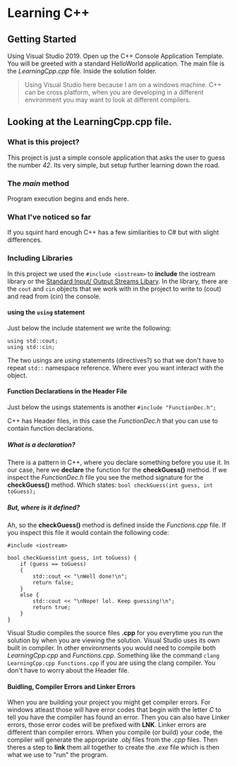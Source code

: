 # Learning C++

## Getting Started
Using Visual Studio 2019. Open up the C++ Console Application Template. You will be greeted with a standard HelloWorld application. The main file is the *LearningCpp.cpp* file. Inside the solution folder. 

> Using Visual Studio here because I am on a windows machine. 
> C++ can be cross platform, when you are developing in a different environment you may want to look at different compilers.

## Looking at the LearningCpp.cpp file.
### What is this project?
This project is just a simple console application that asks the user to guess the number *42*. Its very simple, but setup further learning down the road.

### The *main* method
Program execution begins and ends here. 

### What I've noticed so far
If you squint hard enough C++ has a few similarities to C# but with slight differences.

### Including Libraries
In this project we used the ```#include <iostream>``` to **include** the iostream library or the [Standard Input/ Output Streams Libary](https://www.cplusplus.com/reference/iostream/). In the library, there are the ```cout``` and ```cin``` objects that we work with in the project to write to (cout) and read from (cin) the console.

#### using the ```using``` statement
Just below the include statement we write the following:
```
using std::cout;
using std::cin;
```
The two usings are *using* statements (directives?) so that we don\'t have to repeat ```std::``` namespace reference. Where ever you want interact with the object.

#### Function Declarations in the Header File
Just below the usings statements is another ```#include "FunctionDec.h";```

C++ has Header files, in this case the *FunctionDec.h* that you can use to contain function declarations. 

##### What is a declaration?

There is a pattern in C++, where you declare something before you use it. In our case, here we **declare** the function for the **checkGuess()** method. If we inspect the *FunctionDec.h* file you see the method signature for the **checkGuess()** method. Which states: ```bool checkGuess(int guess, int toGuess);```

##### But, where is it defined?

Ah, so the **checkGuess()** method is defined inside the *Functions.cpp* file. If you inspect this file it would contain the following code:

```
#include <iostream>

bool checkGuess(int guess, int toGuess) {
    if (guess == toGuess)
    {
        std::cout << "\nWell done!\n";
        return false;
    }
    else {
        std::cout << "\nNope! lol. Keep guessing!\n";
        return true;
    }
}
```

Visual Studio compiles the source files **.cpp** for you everytime you run the solution by when you are viewing the solution. Visual Studio uses its own built in compiler. In other environments you would need to compile both *LearningCpp.cpp* and *Functions.cpp*. Something like the command ```clang LearningCpp.cpp Functions.cpp``` if you are using the clang compiler. You don\'t have to worry about the Header file.

#### Buidling, Compiler Errors and Linker Errors
When you are building your project you might get compiler errors. For windows atleast those will have error codes that begin with the letter *C* to tell you have the compiler has found an error. Then you can also have Linker errors, those error codes will be prefixed with **LNK**. Linker errors are different than compiler errors. When you compile (or build) your code, the compiler will generate the appropriate *.obj* files from the *.cpp* files. Then theres a step to **link** them all together to create the *.exe* file which is then what we use to \"run\" the program.